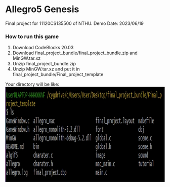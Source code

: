 # Allegro5 Genesis

Final project for 11120CS135500 of NTHU.
Demo Date: 2023/06/19

### How to run this game 

1. Download CodeBlocks 20.03 
2. Download final_project_bundle/final_project_bundle.zip and MinGW.tar.xz
3. Unzip final_project_bundle.zip
4. Unzip MinGW.tar.xz and put it in final_project_bundle/Final_project_template

Your directory will be like:  
<img src="https://github.com/frankkn/Allegro5-Genesis/blob/master/screen_shot/dir.jpg" width="800" height="300" alt="syslog"/><br/>


